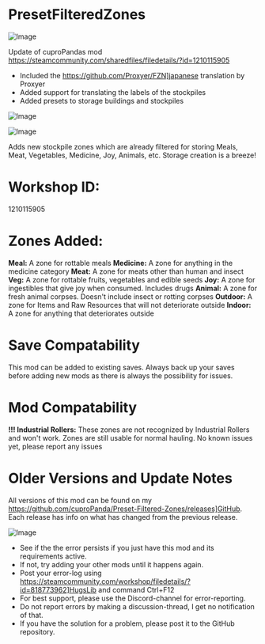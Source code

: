 # PresetFilteredZones

![Image](https://i.imgur.com/buuPQel.png)

Update of cuproPandas mod
https://steamcommunity.com/sharedfiles/filedetails/?id=1210115905

- Included the https://github.com/Proxyer/FZN]japanese translation by Proxyer
- Added support for translating the labels of the stockpiles
- Added presets to storage buildings and stockpiles

![Image](https://i.imgur.com/pufA0kM.png)

	
![Image](https://i.imgur.com/Z4GOv8H.png)

Adds new stockpile zones which are already filtered for storing Meals, Meat, Vegetables, Medicine, Joy, Animals, etc. Storage creation is a breeze!

# Workshop ID:

1210115905

# Zones Added:

**Meal:** A zone for rottable meals
**Medicine:** A zone for anything in the medicine category
**Meat:** A zone for meats other than human and insect
**Veg:** A zone for rottable fruits, vegetables and edible seeds
**Joy:** A zone for ingestibles that give joy when consumed. Includes drugs
**Animal:** A zone for fresh animal corpses. Doesn't include insect or rotting corpses
**Outdoor:** A zone for Items and Raw Resources that will not deteriorate outside
**Indoor:** A zone for anything that deteriorates outside


# Save Compatability

This mod can be added to existing saves.
Always back up your saves before adding new mods as there is always the possibility for issues.

# Mod Compatability

**!!! Industrial Rollers:** These zones are not recognized by Industrial Rollers and won't work. Zones are still usable for normal hauling.
No known issues yet, please report any issues

# Older Versions and Update Notes

All versions of this mod can be found on my https://github.com/cuproPanda/Preset-Filtered-Zones/releases]GitHub. Each release has info on what has changed from the previous release.

![Image](https://i.imgur.com/PwoNOj4.png)



-  See if the the error persists if you just have this mod and its requirements active.
-  If not, try adding your other mods until it happens again.
-  Post your error-log using https://steamcommunity.com/workshop/filedetails/?id=818773962]HugsLib and command Ctrl+F12
-  For best support, please use the Discord-channel for error-reporting.
-  Do not report errors by making a discussion-thread, I get no notification of that.
-  If you have the solution for a problem, please post it to the GitHub repository.



